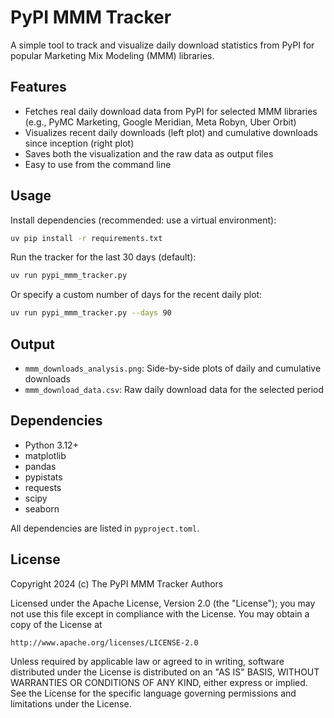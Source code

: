# PyPI MMM Tracker

A simple tool to track and visualize daily download statistics from PyPI for popular Marketing Mix Modeling (MMM) libraries.

## Features
- Fetches real daily download data from PyPI for selected MMM libraries (e.g., PyMC Marketing, Google Meridian, Meta Robyn, Uber Orbit)
- Visualizes recent daily downloads (left plot) and cumulative downloads since inception (right plot)
- Saves both the visualization and the raw data as output files
- Easy to use from the command line

## Usage

Install dependencies (recommended: use a virtual environment):

```bash
uv pip install -r requirements.txt
```

Run the tracker for the last 30 days (default):

```bash
uv run pypi_mmm_tracker.py
```

Or specify a custom number of days for the recent daily plot:

```bash
uv run pypi_mmm_tracker.py --days 90
```

## Output
- `mmm_downloads_analysis.png`: Side-by-side plots of daily and cumulative downloads
- `mmm_download_data.csv`: Raw daily download data for the selected period

## Dependencies
- Python 3.12+
- matplotlib
- pandas
- pypistats
- requests
- scipy
- seaborn

All dependencies are listed in `pyproject.toml`.

## License

Copyright 2024 (c) The PyPI MMM Tracker Authors

Licensed under the Apache License, Version 2.0 (the "License");
you may not use this file except in compliance with the License.
You may obtain a copy of the License at

    http://www.apache.org/licenses/LICENSE-2.0

Unless required by applicable law or agreed to in writing, software
distributed under the License is distributed on an "AS IS" BASIS,
WITHOUT WARRANTIES OR CONDITIONS OF ANY KIND, either express or implied.
See the License for the specific language governing permissions and
limitations under the License.
